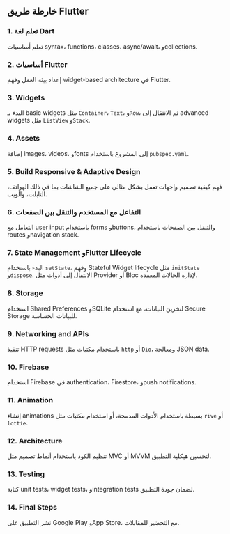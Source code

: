 ## خارطة طريق Flutter

### 1. **تعلم لغة Dart**

تعلم أساسيات syntax، functions، classes، async/await، وcollections.

### 2. **أساسيات Flutter**

إعداد بيئة العمل وفهم widget-based architecture في Flutter.

### 3. **Widgets**

البدء بـ basic widgets مثل `Container`، `Text`، و`Row`، ثم الانتقال إلى advanced widgets مثل `ListView` و`Stack`.

### 4. **Assets**

إضافة images، videos، وfonts إلى المشروع باستخدام `pubspec.yaml`.

### 5. **Build Responsive & Adaptive Design**

فهم كيفية تصميم واجهات تعمل بشكل مثالي على جميع الشاشات بما في ذلك الهواتف، التابلت، والويب.

### 6. **التفاعل مع المستخدم والتنقل بين الصفحات**

التعامل مع user input باستخدام forms وbuttons، والتنقل بين الصفحات باستخدام routes وnavigation stack.

### 7. **State Management وFlutter Lifecycle**

البدء باستخدام `setState`، وفهم Stateful Widget lifecycle مثل `initState` و`dispose`. الانتقال إلى أدوات مثل Provider أو Bloc لإدارة الحالات المعقدة.

### 8. **Storage**

استخدام Shared Preferences وSQLite لتخزين البيانات، مع استخدام Secure Storage للبيانات الحساسة.

### 9. **Networking and APIs**

تنفيذ HTTP requests باستخدام مكتبات مثل `http` أو `Dio`، ومعالجة JSON data.

### 10. **Firebase**

استخدام Firebase في authentication، Firestore، وpush notifications.

### 11. **Animation**

إنشاء animations بسيطة باستخدام الأدوات المدمجة، أو استخدام مكتبات مثل `rive` أو `lottie`.

### 12. **Architecture**

تنظيم الكود باستخدام أنماط تصميم مثل MVC أو MVVM لتحسين هيكلية التطبيق.

### 13. **Testing**

كتابة unit tests، widget tests، وintegration tests لضمان جودة التطبيق.

### 14. **Final Steps**

نشر التطبيق على Google Play وApp Store، مع التحضير للمقابلات.
